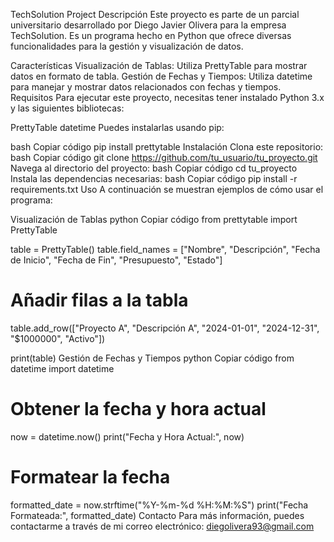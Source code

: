 TechSolution Project
Descripción
Este proyecto es parte de un parcial universitario desarrollado por Diego Javier Olivera para la empresa TechSolution. Es un programa hecho en Python que ofrece diversas funcionalidades para la gestión y visualización de datos.

Características
Visualización de Tablas: Utiliza PrettyTable para mostrar datos en formato de tabla.
Gestión de Fechas y Tiempos: Utiliza datetime para manejar y mostrar datos relacionados con fechas y tiempos.
Requisitos
Para ejecutar este proyecto, necesitas tener instalado Python 3.x y las siguientes bibliotecas:

PrettyTable
datetime
Puedes instalarlas usando pip:

bash
Copiar código
pip install prettytable
Instalación
Clona este repositorio:
bash
Copiar código
git clone https://github.com/tu_usuario/tu_proyecto.git
Navega al directorio del proyecto:
bash
Copiar código
cd tu_proyecto
Instala las dependencias necesarias:
bash
Copiar código
pip install -r requirements.txt
Uso
A continuación se muestran ejemplos de cómo usar el programa:

Visualización de Tablas
python
Copiar código
from prettytable import PrettyTable

table = PrettyTable()
table.field_names = ["Nombre", "Descripción", "Fecha de Inicio", "Fecha de Fin", "Presupuesto", "Estado"]

# Añadir filas a la tabla
table.add_row(["Proyecto A", "Descripción A", "2024-01-01", "2024-12-31", "$1000000", "Activo"])

print(table)
Gestión de Fechas y Tiempos
python
Copiar código
from datetime import datetime

# Obtener la fecha y hora actual
now = datetime.now()
print("Fecha y Hora Actual:", now)

# Formatear la fecha
formatted_date = now.strftime("%Y-%m-%d %H:%M:%S")
print("Fecha Formateada:", formatted_date)
Contacto
Para más información, puedes contactarme a través de mi correo electrónico: diegolivera93@gmail.com

